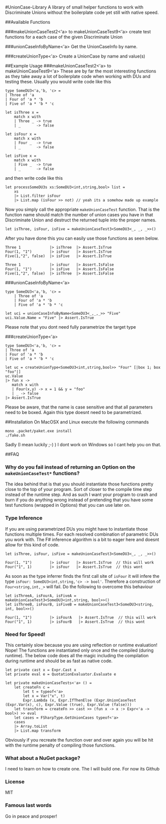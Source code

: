 #UnionCase-Library
A library of small helper functions to work with Discriminate Unions without the boilerplate code yet still with native speed.

##Available Functions

###makeUnionCaseTest2<'a> to makeUnionCaseTest9<'a>
create test functions for a each case of the given Discriminate Union

###unionCaseInfoByName<'a>
Get the UnionCaseInfo by name.

###createUnionType<'a>
Create a UnionCase by name and value(s)

##Example Usage
###makeUnionCaseTest2<'a> to makeUnionCaseTest9<'a>
These are by far the most interesting functions as they take away a lot of boilerplate code when working with DUs and testing these. Usually you would write code like this

    type SomeDU3<'a,'b, 'c> = 
    | Three of 'a
    | Four of 'a * 'b
    | Five of 'a * 'b * 'c

    let isThree x =
        match x with
        | Three _ -> true
        | _ 	  -> false
        
    let isFour x =
        match x with
        | Four _  -> true
        | _ 	  -> false
	
    let isFive x =
        match x with
        | Five _  -> true
        | _ 	  -> false

and then write code like this

    let processSomeDU3s xs:SomeDU3<int,string,bool> list =
        xs
        |> List.filter isFour
        |> List.map (isFour >> not) // yeah its a somehow made up example
        
Now you simply call the appropriate `makeUnionCaseTest` function. That is the function name should match the number of union cases you have in that Discriminate Union and destruct the returned tuple into the proper names.

    let isThree, isFour, isFive = makeUnionCaseTest3<SomeDU3<_, _, _>>()
    
After you have done this you can easily use those functions as seen below.

    Three 1             |> isThree  |> Assert.IsTrue
    Four(1, "1")        |> isFour   |> Assert.IsTrue
    Five(1,"2", false)  |> isFive   |> Assert.IsTrue

    Three 1             |> isFour   |> Assert.IsFalse
    Four(1, "1")        |> isFive   |> Assert.IsFalse
    Five(1,"2", false)  |> isThree  |> Assert.IsFalse
        

###unionCaseInfoByName<'a>

    type SomeDU3<'a,'b, 'c> = 
        | Three of 'a
        | Four of 'a * 'b
        | Five of 'a * 'b * 'c

	let uci = unionCaseInfoByName<SomeDU3<_,_,_>> "Five"
    uci.Value.Name = "Five" |> Assert.IsTrue

Please note that you dont need fully parametrize the target type

###createUnionType<'a>

    type SomeDU3<'a,'b, 'c> = 
    | Three of 'a
    | Four of 'a * 'b
    | Five of 'a * 'b * 'c

    let uc = createUnionType<SomeDU3<int,string,bool>> "Four" [|box 1; box "foo"|] 
    uc.Value 
    |> fun x -> 
       match x with 
       | Four(x,y) -> x = 1 && y = "foo" 
       | _ -> false
    |> Assert.IsTrue

Please be aware, that the name is case sensitive and that all parameters need to be boxed. Again this type doesnt need to be parametrized.

##Installation
On MacOSX and Linux execute the following commands

    mono .packet/paket.exe install
    ./fake.sh
    
Sadly (I mean luckily ;-) ) I dont work on Windows so I cant help you on that.

##FAQ
### Why do you fail instead of returning an Option on the `makeUnionCaseTest*` functions?
The idea behind that is that you should instantiate those functions pretty close to the top of your program. Sort of closer to the compile time step instead of the runtime step. And as such I want your program to crash and burn if you do anything wrong instead of pretending that you have some test functions (wrapped in Options) that you can use later on.
### Type Inference 
If you are using parametrized DUs you might have to instantiate those functions multiple times. For each resolved combination of parametric DUs you work with. The F# inference algorithm is a bit to eager here and doesnt allow for this kind of code.

    let isThree, isFour, isFive = makeUnionCaseTest3<SomeDU3<_, _, _>>()
    
    Four(1, "1")        |> isFour   |> Assert.IsTrue  // this will work
    Four("1", 1)        |> isFour   |> Assert.IsTrue  // this wont
    
As soon as the type inferrer finds the first call site of `isFour` it will infere the type `isFour: SomeDU3<int,string,'c> -> bool'`. Therefore a construction of `Four<string,int,_>` will fail. Do the following to overcome this behaviour

    let isThreeA, isFourA, isFiveA = makeUnionCaseTest3<SomeDU3<int,string, bool>>()
    let isThreeB, isFourB, isFiveB = makeUnionCaseTest3<SomeDU3<string, int, bool>>()
    
    Four(1, "1")        |> isFourA   |> Assert.IsTrue  // this will work
    Four("1", 1)        |> isFourB   |> Assert.IsTrue  // this wont

### Need for Speed!
This certainly slow because you are using reflection or runtime evaluation!  
Nope! The functions are instantiated only once and the compiled (during runtime).
The below code does all the magic including the compilation during runtime and should be as fast as native code.

    let private cast x = Expr.Cast x
    let private eval e = QuotationEvaluator.Evaluate e 

    let private makeUnionCaseTests<'a> () =
        let createFn c =  
            let t = typeof<'a>
            let x = Var("x", t)
            Expr.Lambda (x, Expr.IfThenElse (Expr.UnionCaseTest (Expr.Var(x), c), Expr.Value (true), Expr.Value (false)))
        let transform = createFn >> cast >> (fun x -> x :> Expr<'a -> bool>) >> eval
        let cases = FSharpType.GetUnionCases typeof<'a>
        cases
        |> Array.toList
        |> List.map transform

Obviously if you recreate the function over and over again you will be hit with the runtime penalty of compiling those functions.

### What about a NuGet package?
I need to learn on how to create one. The I will build one. For now its Github

### License
MIT

### Famous last words
Go in peace and prosper!